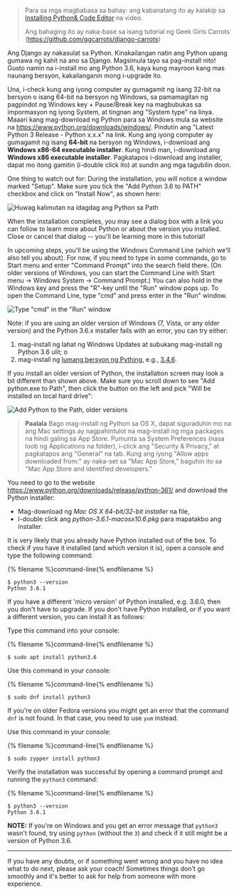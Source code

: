 > Para sa mga magbabasa sa bahay: ang kabanatang ito ay kalakip sa [Installing Python& Code Editor](https://www.youtube.com/watch?v=pVTaqzKZCdA) na video.
> 
> Ang bahaging ito ay naka-base sa isang tutorial ng Geek Girls Carrots (https://github.com/ggcarrots/django-carrots)

Ang Django ay nakasulat sa Python. Kinakailangan natin ang Python upang gumawa ng kahit na ano sa Django. Magsimula tayo sa pag-install nito! Gusto namin na i-install mo ang Python 3.6, kaya kung mayroon kang mas naunang bersyon, kakailanganin mong i-upgrade ito.

<!--sec data-title="Install Python: Windows" data-id="python_windows" data-collapse=true ces-->

Una, i-check kung ang iyong computer ay gumagamit ng isang 32-bit na bersyon o isang 64-bit na bersyon ng Windows, sa pamamagitan ng pagpindot ng Windows key + Pause/Break key na magbubukas sa impormasyon ng iyong System, at tingnan ang "System type" na linya. Maaari kang mag-download ng Python para sa Windows mula sa website na https://www.python.org/downloads/windows/. Pindutin ang "Latest Python 3 Release - Python x.x.x" na link. Kung ang iyong computer ay gumagamit ng isang **64-bit** na bersyon ng Windows, i-download ang **Windows x86-64 executable installer**. Kung hindi man, i-download ang **Windows x86 executable installer**. Pagkatapos i-download ang installer, dapat mo itong gamitin (i-double click ito) at sundin ang mga tagubilin doon.

One thing to watch out for: During the installation, you will notice a window marked "Setup". Make sure you tick the "Add Python 3.6 to PATH" checkbox and click on "Install Now", as shown here:

![Huwag kalimutan na idagdag ang Python sa Path](../python_installation/images/python-installation-options.png)

When the installation completes, you may see a dialog box with a link you can follow to learn more about Python or about the version you installed. Close or cancel that dialog -- you'll be learning more in this tutorial!

In upcoming steps, you'll be using the Windows Command Line (which we'll also tell you about). For now, if you need to type in some commands, go to Start menu and enter "Command Prompt" into the search field there. (On older versions of Windows, you can start the Command Line with Start menu → Windows System → Command Prompt.) You can also hold in the Windows key and press the "R"-key until the "Run" window pops up. To open the Command Line, type "cmd" and press enter in the "Run" window.

![Type "cmd" in the "Run" window](../python_installation/images/windows-plus-r.png)

Note: if you are using an older version of Windows (7, Vista, or any older version) and the Python 3.6.x installer fails with an error, you can try either:

1. mag-install ng lahat ng Windows Updates at subukang mag-install ng Python 3.6 ulit; o
2. mag-install ng [lumang bersyon ng Pything](https://www.python.org/downloads/windows/), e.g., [3.4.6](https://www.python.org/downloads/release/python-346/).

If you install an older version of Python, the installation screen may look a bit different than shown above. Make sure you scroll down to see "Add python.exe to Path", then click the button on the left and pick "Will be installed on local hard drive":

![Add Python to the Path, older versions](../python_installation/images/add_python_to_windows_path.png)

<!--endsec-->

<!--sec data-title="Install Python: OS X" data-id="python_OSX"
data-collapse=true ces-->

> **Paalala** Bago mag-install ng Python sa OS X, dapat siguraduhin mo na ang Mac settings ay nagpahintulot na mag-install ng mga packages na hindi galing sa App Store. Pumunta sa System Preferences (nasa loob ng Applications na folder), i-click ang "Security & Privacy," at pagkatapos ang "General" na tab. Kung ang iyong "Allow apps downloaded from:" ay naka-set sa "Mac App Store," baguhin ito sa "Mac App Store and identified developers."

You need to go to the website https://www.python.org/downloads/release/python-361/ and download the Python installer:

* Mag-download ng *Mac OS X 64-bit/32-bit installer* na file,
* I-double click ang *python-3.6.1-macosx10.6.pkg* para mapatakbo ang installer.

<!--endsec-->

<!--sec data-title="Install Python: Linux" data-id="python_linux"
data-collapse=true ces-->

It is very likely that you already have Python installed out of the box. To check if you have it installed (and which version it is), open a console and type the following command:

{% filename %}command-line{% endfilename %}

    $ python3 --version
    Python 3.6.1
    

If you have a different 'micro version' of Python installed, e.g. 3.6.0, then you don't have to upgrade. If you don't have Python installed, or if you want a different version, you can install it as follows:

<!--endsec-->

<!--sec data-title="Install Python: Debian or Ubuntu" data-id="python_debian" data-collapse=true ces-->

Type this command into your console:

{% filename %}command-line{% endfilename %}

    $ sudo apt install python3.6
    

<!--endsec-->

<!--sec data-title="Install Python: Fedora" data-id="python_fedora"
data-collapse=true ces-->

Use this command in your console:

{% filename %}command-line{% endfilename %}

    $ sudo dnf install python3
    

If you're on older Fedora versions you might get an error that the command `dnf` is not found. In that case, you need to use `yum` instead.

<!--endsec-->

<!--sec data-title="Install Python: openSUSE" data-id="python_openSUSE"
data-collapse=true ces-->

Use this command in your console:

{% filename %}command-line{% endfilename %}

    $ sudo zypper install python3
    

<!--endsec-->

Verify the installation was successful by opening a command prompt and running the `python3` command:

{% filename %}command-line{% endfilename %}

    $ python3 --version
    Python 3.6.1
    

**NOTE:** If you're on Windows and you get an error message that `python3` wasn't found, try using `python` (without the `3`) and check if it still might be a version of Python 3.6.

* * *

If you have any doubts, or if something went wrong and you have no idea what to do next, please ask your coach! Sometimes things don't go smoothly and it's better to ask for help from someone with more experience.